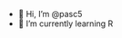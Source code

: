 - 👋 Hi, I’m @pasc5
- 🌱 I’m currently learning R


<!---
pasc5/pasc5 is a ✨ special ✨ repository because its `README.md` (this file) appears on your GitHub profile.
You can click the Preview link to take a look at your changes.
--->
